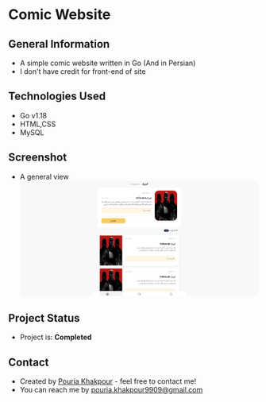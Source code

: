 # Comic Website
## General Information
- A simple comic website written in Go (And in Persian)
- I don't have credit for front-end of site

## Technologies Used
- Go v1.18
- HTML,CSS
- MySQL

## Screenshot
- A general view
![shot](./screenshot/ScreenShot.png)

## Project Status
- Project is: __Completed__

## Contact
- Created by [Pouria Khakpour](https://github.com/0ne-zero) - feel free to contact me!
- You can reach me by pouria.khakpour9909@gmail.com
